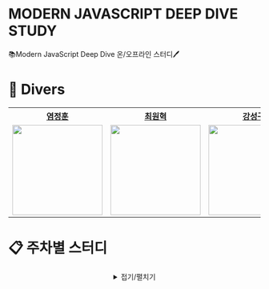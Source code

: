 # MODERN JAVASCRIPT DEEP DIVE STUDY

📚Modern JavaScript Deep Dive 온/오프라인 스터디🖊️

# 🌊 Divers

<div align="center">  
<table style="text-align:center;">
<tr>
<th style="text-align:center;"><a href="https://github.com/youmdang">염정훈</a></th>
<th style="text-align:center;"><a href="https://github.com/cwonhyeok">최원혁</a></th>
<th style="text-align:center;"><a href="https://github.com/L1m3Kun">강성구</a></th>
</tr>
<tr>
    <td style="text-align:center;"><a href="https://github.com/youmdang"><img width="180px" src="https://avatars.githubusercontent.com/u/165889213?v=4"/></a></td>
    <td style="text-align:center;"><a href="https://github.com/cwonhyeok"><img width="180px" src="https://avatars.githubusercontent.com/u/169676867?v=4"/></a></td>
    <td style="text-align:center;"><a href="https://github.com/L1m3Kun"><img width="180px" src="https://avatars.githubusercontent.com/u/113879996?v=4""/></a></td>
    
</tr>
</table>
</div>

# 📋 주차별 스터디

<details markdwon="1" align="center">
<summary >접기/펼치기</summary><br/><br/>

<div align="center">

|    날짜    |        주차        |                                               내용                                                |                                TIL                                |              참여자              |
| :--------: | :----------------: | :-----------------------------------------------------------------------------------------------: | :---------------------------------------------------------------: | :------------------------------: |
| 2024.06.14 | [1주차][1st_study] | [프로그래밍 <br/> 자바스크립트란? <br/> 자바스크립트 개발 환경과 실행 방법 <br/> 변수][1st_study] | [![정훈]][정훈1n] <br/> [![원혁]][원혁1n] <br/> [![성구]][성구1n] | 😃정훈 <br/> 😃원혁 <br/> 😃성구 |
| 2024.06.21 | [2주차][2nd_study] |                      [표현식과 문 <br/> 데이터 타입 <br/> 연산자][2nd_study]                      | [![정훈]][정훈2n] <br/> [![원혁]][원혁2n] <br/> [![성구]][성구2n] | 😃정훈 <br/> 😃원혁 <br/> 😃성구 |
| 2024.06.28 | [3주차][3rd_study] |                 [제어문 <br/> 타입 변환과 단축 평가 <br/> 객체 리터럴][3rd_study]                 | [![정훈]][정훈3n] <br/> [![원혁]][원혁3n] <br/> [![성구]][성구3n] | 😃정훈 <br/> 😃원혁 <br/> 😃성구 |
| 2024.07.04 | [4주차][4th_study] |                 [원시 값과 객체의 비교 <br/> 함수][4th_study]                 | [![정훈]][정훈4n] <br/> [![원혁]][원혁4n] <br/> [![성구]][성구4n] |  😃정훈 <br/> 😃원혁 <br/> 😃성구  |
| 2024.07.11 | [5주차][5th_study] |                 [스코프 <br/> 전역 변수의 문제점 <br/> let, const 키워드와 블록 레벨 스코프][5th_study]                 | [![정훈]][정훈5n] <br/> [![원혁]][원혁5n] <br/> [![성구]][성구5n] | 😃정훈 <br/> 😃원혁 <br/> 😃성구 |
| 2024.08.15 | [6주차][6th_study] |                 [프로퍼티 어트리뷰트 <br/> 생성자 함수에 의한 객체 생성 <br/> 함수와 일급 객체][6th_study]                 | [![정훈]][정훈6n] <br/> [![원혁]][원혁6n] <br/> [![성구]][성구6n] | 😃정훈 <br/> 😃원혁 <br/> 😃성구 |
| 2024.08.22 | [7주차][7th_study] |                 [프로토타입][7th_study]                 | [![정훈]][정훈7n] <br/> [![원혁]][원혁7n] <br/> [![성구]][성구7n] |   |

</div>

<!--Button Link-->

[정훈]: https://img.shields.io/badge/정훈-4793AF?style=for-the-badge&logoColor=white&logo=mdbook
[원혁]: https://img.shields.io/badge/원혁-FFC470?style=for-the-badge&logoColor=white&logo=mdbook
[성구]: https://img.shields.io/badge/성구-DD5746?style=for-the-badge&logoColor=white&logo=mdbook

<!--------------->

<!--Note Link-->

[정훈1n]: https://github.com/Modern-JavaScript-Deep-Dive/Modern-JavaScript-Deep-Dive/blob/main/1주차%20스터디/학습노트/정훈.md
[원혁1n]: https://github.com/Modern-JavaScript-Deep-Dive/Modern-JavaScript-Deep-Dive/blob/main/1주차%20스터디/학습노트/원혁.md
[성구1n]: https://github.com/Modern-JavaScript-Deep-Dive/Modern-JavaScript-Deep-Dive/blob/main/1주차%20스터디/학습노트/성구.md
[정훈2n]: https://github.com/Modern-JavaScript-Deep-Dive/Modern-JavaScript-Deep-Dive/blob/main/2주차%20스터디/학습노트/정훈.md
[원혁2n]: https://github.com/Modern-JavaScript-Deep-Dive/Modern-JavaScript-Deep-Dive/blob/main/2주차%20스터디/학습노트/원혁.md
[성구2n]: https://github.com/Modern-JavaScript-Deep-Dive/Modern-JavaScript-Deep-Dive/blob/main/2주차%20스터디/학습노트/성구.md
[정훈3n]: https://github.com/Modern-JavaScript-Deep-Dive/Modern-JavaScript-Deep-Dive/blob/main/3주차%20스터디/학습노트/정훈.md
[원혁3n]: https://github.com/Modern-JavaScript-Deep-Dive/Modern-JavaScript-Deep-Dive/blob/main/3주차%20스터디/학습노트/원혁.md
[성구3n]: https://github.com/Modern-JavaScript-Deep-Dive/Modern-JavaScript-Deep-Dive/blob/main/3주차%20스터디/학습노트/성구.md
[정훈4n]: https://github.com/Modern-JavaScript-Deep-Dive/Modern-JavaScript-Deep-Dive/blob/main/4주차%20스터디/학습노트/정훈.md
[원혁4n]: https://github.com/Modern-JavaScript-Deep-Dive/Modern-JavaScript-Deep-Dive/blob/main/4주차%20스터디/학습노트/원혁.md
[성구4n]: https://github.com/Modern-JavaScript-Deep-Dive/Modern-JavaScript-Deep-Dive/blob/main/4주차%20스터디/학습노트/성구.md
[정훈5n]: https://github.com/Modern-JavaScript-Deep-Dive/Modern-JavaScript-Deep-Dive/blob/main/5주차%20스터디/학습노트/정훈.md
[원혁5n]: https://github.com/Modern-JavaScript-Deep-Dive/Modern-JavaScript-Deep-Dive/blob/main/5주차%20스터디/학습노트/원혁.md
[성구5n]: https://github.com/Modern-JavaScript-Deep-Dive/Modern-JavaScript-Deep-Dive/blob/main/5주차%20스터디/학습노트/성구.md
[정훈6n]: https://github.com/Modern-JavaScript-Deep-Dive/Modern-JavaScript-Deep-Dive/blob/main/6주차%20스터디/학습노트/정훈.md
[원혁6n]: https://github.com/Modern-JavaScript-Deep-Dive/Modern-JavaScript-Deep-Dive/blob/main/6주차%20스터디/학습노트/원혁.md
[성구6n]: https://github.com/Modern-JavaScript-Deep-Dive/Modern-JavaScript-Deep-Dive/blob/main/6주차%20스터디/학습노트/성구.md
[정훈7n]: https://github.com/Modern-JavaScript-Deep-Dive/Modern-JavaScript-Deep-Dive/blob/main/7주차%20스터디/학습노트/정훈.md
[원혁7n]: https://github.com/Modern-JavaScript-Deep-Dive/Modern-JavaScript-Deep-Dive/blob/main/7주차%20스터디/학습노트/원혁.md
[성구7n]: https://github.com/Modern-JavaScript-Deep-Dive/Modern-JavaScript-Deep-Dive/blob/main/7주차%20스터디/학습노트/성구.md

<!--------------->

<!---Link--->

[1st_study]: https://github.com/Modern-JavaScript-Deep-Dive/Modern-JavaScript-Deep-Dive/blob/main/1주차%20스터디/
[2nd_study]: https://github.com/Modern-JavaScript-Deep-Dive/Modern-JavaScript-Deep-Dive/blob/main/2주차%20스터디/
[3rd_study]: https://github.com/Modern-JavaScript-Deep-Dive/Modern-JavaScript-Deep-Dive/blob/main/3주차%20스터디/
[4th_study]: https://github.com/Modern-JavaScript-Deep-Dive/Modern-JavaScript-Deep-Dive/blob/main/4주차%20스터디/
[5th_study]: https://github.com/Modern-JavaScript-Deep-Dive/Modern-JavaScript-Deep-Dive/blob/main/5주차%20스터디/
[6th_study]: https://github.com/Modern-JavaScript-Deep-Dive/Modern-JavaScript-Deep-Dive/blob/main/6주차%20스터디/
[7th_study]: https://github.com/Modern-JavaScript-Deep-Dive/Modern-JavaScript-Deep-Dive/blob/main/7주차%20스터디/

<!------>

</details>
